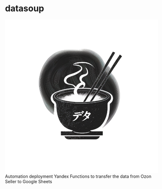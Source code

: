 # datasoup
![alt text](frontend-temp/logo.png)
Automation deployment Yandex Functions to transfer the data from Ozon Seller to Google Sheets
